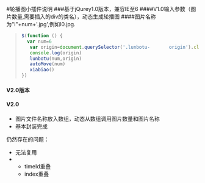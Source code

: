 #轮播图小插件说明
###基于jQurey1.0版本，兼容IE至6
####V1.0输入参数（图片数量,需要插入的div的类名），动态生成轮播图
####图片名称为"l"+num+'.jpg',例如l0.jpg.
>```javascript
>$(function () {
>	var num=6
>    var origin=document.querySelector('.lunbotu-		origin').className
>    console.log(origin)
>    lunbotu(num,origin)
>    autoMove(num)
>    xiabiao()
>})
>```



#### V2.0版本

#### V2.0

- 图片文件名称放入数组，动态从数组调用图片数量和图片名称
- 基本封装完成



仍然存在的问题：

- 无法复用
- - timeId重叠
  - index重叠

